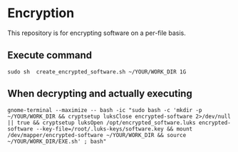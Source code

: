 # Encryption
This repository is for encrypting software on a per-file basis.

## Execute command
`sudo sh  create_encrypted_software.sh ~/YOUR/WORK_DIR 1G`

## When decrypting and actually executing
` gnome-terminal --maximize -- bash -ic "sudo bash -c 'mkdir -p ~/YOUR/WORK_DIR && cryptsetup luksClose encrypted-software 2>/dev/null || true && cryptsetup luksOpen /opt/encrypted_software.luks encrypted-software --key-file=/root/.luks-keys/software.key && mount /dev/mapper/encrypted-software ~/YOUR/WORK_DIR && source ~/YOUR/WORK_DIR/EXE.sh' ; bash" `

